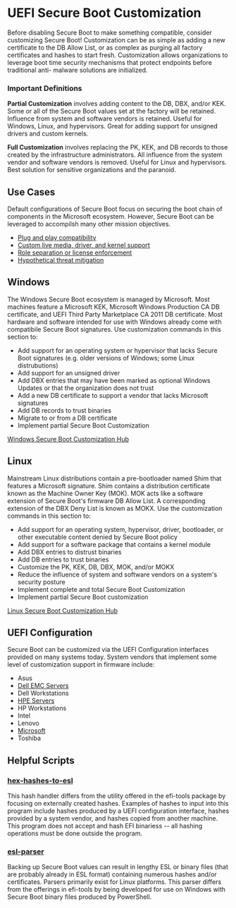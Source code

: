 # UEFI Secure Boot Customization
Before disabling Secure Boot to make something compatible, consider customizing Secure Boot! Customization can be as simple as
adding a new certificate to the DB Allow List, or as complex as purging all factory certificates and hashes to start fresh.
Customization allows organizations to leverage boot time security mechanisms that protect endpoints before traditional anti-
malware solutions are initialized.

### Important Definitions
**Partial Customization** involves adding content to the DB, DBX, and/or KEK. Some or all of the Secure Boot values set at the factory will be retained. Influence from system and software vendors is retained. Useful for Windows, Linux, and hypervisors. Great for adding support for unsigned drivers and custom kernels.

**Full Customization** involves replacing the PK, KEK, and DB records to those created by the infrastructure administrators. All influence from the system vendor and software vendors is removed. Useful for Linux and hypervisors. Best solution for sensitive organizations and the paranoid.

## Use Cases
Default configurations of Secure Boot focus on securing the boot chain of components in the Microsoft ecosystem. However, Secure Boot can be leveraged to accompilsh many other mission objectives.

- [Plug and play compatibility](uccompatibility.md)
- [Custom live media, driver, and kernel support](uccompile.md)
- [Role separation or license enforcement](ucroles.md)
- [Hypothetical threat mitigation](uchypothetical.md)

## Windows
The Windows Secure Boot ecosystem is managed by Microsoft. Most machines feature a Microsoft KEK, Microsoft Windows Production
CA DB certificate, and UEFI Third Party Marketplace CA 2011 DB certificate. Most hardware and software intended for use with
Windows already come with compatibile Secure Boot signatures. Use customization commands in this section to:

- Add support for an operating system or hypervisor that lacks Secure Boot signatures (e.g. older versions of Windows; some Linux distrubutions)
- Add support for an unsigned driver
- Add DBX entries that may have been marked as optional Windows Updates or that the organization does not trust
- Add a new DB certificate to support a vendor that lacks Microsoft signatures
- Add DB records to trust binaries
- Migrate to or from a DB certificate
- Implement partial Secure Boot Customization

[Windows Secure Boot Customization Hub](Windows.md)

## Linux
Mainstream Linux distributions contain a pre-bootloader named Shim that features a Microsoft signature. Shim contains a
distribution certificate known as the Machine Owner Key (MOK). MOK acts like a software extension of Secure Boot's
firmware DB Allow List. A corresponding extension of the DBX Deny List is known as MOKX. Use the customization commands in this section to:

- Add support for an operating system, hypervisor, driver, bootloader, or other executable content denied by Secure Boot policy
- Add support for a software package that contains a kernel module
- Add DBX entries to distrust binaries
- Add DB entries to trust binaries
- Customize the PK, KEK, DB, DBX, MOK, and/or MOKX
- Reduce the influence of system and software vendors on a system's security posture
- Implement complete and total Secure Boot Customization
- Implement partial Secure Boot customization

[Linux Secure Boot Customization Hub](Linux.md)

## UEFI Configuration
Secure Boot can be customized via the UEFI Configuration interfaces provided on many systems today. System vendors that implement some level of customization support in firmware include:
- Asus
- [Dell EMC Servers](dellemc)
- Dell Workstations
- [HPE Servers](hpe)
- HP Workstations
- Intel
- Lenovo
- [Microsoft](surface)
- Toshiba

## Helpful Scripts
### [hex-hashes-to-esl](hex-hashes-to-esl.c)
This hash handler differs from the utility offered in the efi-tools package by focusing on externally created hashes. Examples of hashes to input into this program include hashes produced by a UEFI configuration interface, hashes provided by a system vendor, and hashes copied from another machine. This program does not accept and hash EFI binariess -- all hashing operations must be done outside the program.

### [esl-parser](esl-parser.c)
Backing up Secure Boot values can result in lengthy ESL or binary files (that are probably already in ESL format) containing numerous hashes and/or certificates. Parsers primarily exist for Linux platforms. This parser differs from the offerings in efi-tools by being developed for use on Windows with Secure Boot binary files produced by PowerShell.
